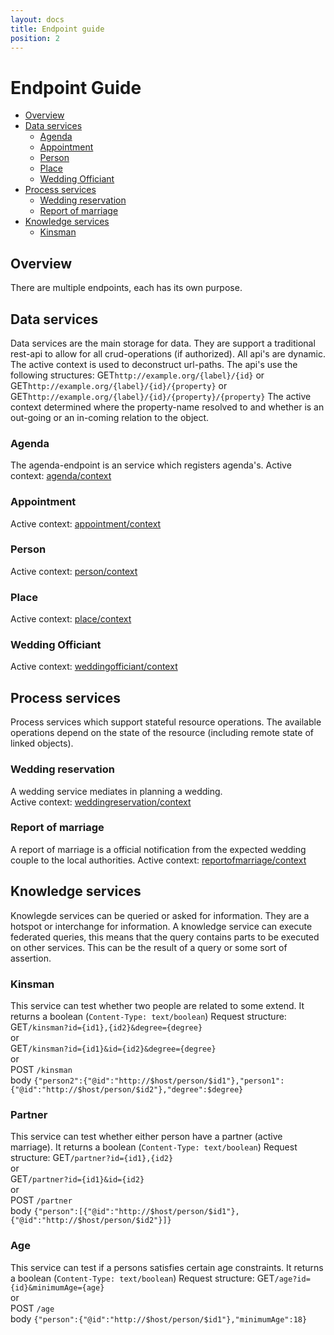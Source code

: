 ```yaml
---
layout: docs
title: Endpoint guide
position: 2
---
```


# Endpoint Guide
* [Overview](#overview)
* [Data services](#data-services)
  * [Agenda](#agenda)
  * [Appointment](#appointment)
  * [Person](#person)
  * [Place](#place)
  * [Wedding Officiant](#weddingofficiant)
* [Process services](#process-services)
  * [Wedding reservation](#wedding-reservation)
  * [Report of marriage](#report-of-marriage)
* [Knowledge services](#knowledge-services)
  * [Kinsman](#kinsman-service)
  
## Overview
There are multiple endpoints, each has its own purpose. 
## Data services
Data services are the main storage for data. 
They are support a traditional rest-api to allow for all crud-operations (if authorized).
All api's are dynamic. The active context is used to deconstruct url-paths. The api's use the following structures:
GET```http://example.org/{label}/{id}``` or
GET```http://example.org/{label}/{id}/{property}``` or
GET```http://example.org/{label}/{id}/{property}/{property}```
The active context determined where the property-name resolved to and whether is an out-going or an in-coming relation to the object.

### Agenda
The agenda-endpoint is an service which registers agenda's.
Active context: [agenda/context](http://convenantgemeenten.nl/agenda/context)

### Appointment
Active context: [appointment/context](http://convenantgemeenten.nl/appointment/context)

### Person
Active context: [person/context](http://convenantgemeenten.nl/person/context)

### Place
Active context: [place/context](http://convenantgemeenten.nl/place/context)

### Wedding Officiant
Active context: [weddingofficiant/context](http://convenantgemeenten.nl/weddingofficiant/context)

## Process services
Process services which support stateful resource operations. 
The available operations depend on the state of the resource (including remote state of linked objects). 

### Wedding reservation
A wedding service mediates in planning a wedding.  
Active context: [weddingreservation/context](http://convenantgemeenten.nl/weddingreservation/context)

### Report of marriage
A report of marriage is a official notification from the expected wedding couple to the local authorities.
Active context: [reportofmarriage/context](http://convenantgemeenten.nl/reportofmarriage/context)

## Knowledge services
Knowlegde services can be queried or asked for information. They are a hotspot or interchange for information. 
A knowledge service can execute federated queries, this means that the query contains parts to be executed on other services. 
This can be the result of a query or some sort of assertion.

### Kinsman
This service can test whether two people are related to some extend. 
It returns a boolean (```Content-Type: text/boolean```)
Request structure:
GET```/kinsman?id={id1},{id2}&degree={degree}```  
or  
GET```/kinsman?id={id1}&id={id2}&degree={degree}```  
or  
POST ```/kinsman```  
body ```{"person2":{"@id":"http://$host/person/$id1"},"person1":{"@id":"http://$host/person/$id2"},"degree":$degree}```

### Partner
This service can test whether either person have a partner (active marriage).
It returns a boolean (```Content-Type: text/boolean```)
Request structure:
GET```/partner?id={id1},{id2}```  
or  
GET```/partner?id={id1}&id={id2}```  
or  
POST ```/partner```  
body ```{"person":[{"@id":"http://$host/person/$id1"},{"@id":"http://$host/person/$id2"}]}```

### Age
This service can test if a persons satisfies certain age constraints.
It returns a boolean (```Content-Type: text/boolean```)
Request structure:
GET```/age?id={id}&minimumAge={age}```  
or  
POST ```/age```  
body ```{"person":{"@id":"http://$host/person/$id1"},"minimumAge":18}```